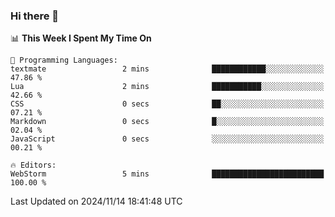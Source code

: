 ### Hi there 👋

<!--
**asdf12303116/asdf12303116** is a ✨ _special_ ✨ repository because its `README.md` (this file) appears on your GitHub profile.

Here are some ideas to get you started:

- 🔭 I’m currently working on ...
- 🌱 I’m currently learning ...
- 👯 I’m looking to collaborate on ...
- 🤔 I’m looking for help with ...
- 💬 Ask me about ...
- 📫 How to reach me: ...
- 😄 Pronouns: ...
- ⚡ Fun fact: ...
-->

<!--START_SECTION:waka-->
📊 **This Week I Spent My Time On** 

```text
💬 Programming Languages: 
textmate                 2 mins              ████████████░░░░░░░░░░░░░   47.86 % 
Lua                      2 mins              ███████████░░░░░░░░░░░░░░   42.66 % 
CSS                      0 secs              ██░░░░░░░░░░░░░░░░░░░░░░░   07.21 % 
Markdown                 0 secs              █░░░░░░░░░░░░░░░░░░░░░░░░   02.04 % 
JavaScript               0 secs              ░░░░░░░░░░░░░░░░░░░░░░░░░   00.21 % 

🔥 Editors: 
WebStorm                 5 mins              █████████████████████████   100.00 % 
```


 Last Updated on 2024/11/14 18:41:48 UTC
<!--END_SECTION:waka-->
